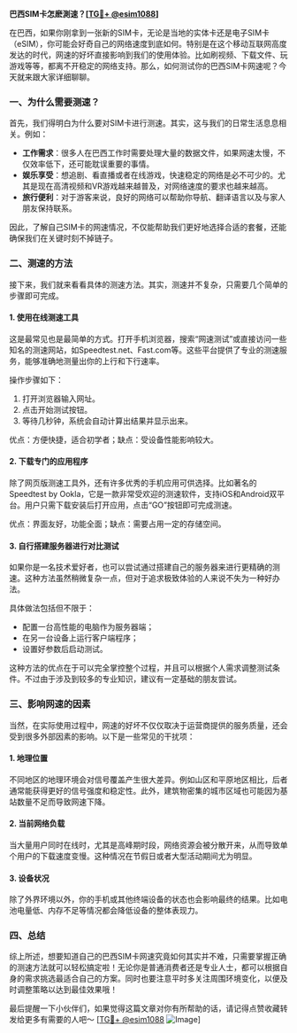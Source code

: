 **巴西SIM卡怎麽測速？[[TG💪+ @esim1088](https://t.me/s/esim1088)]**

在巴西，如果你刚拿到一张新的SIM卡，无论是当地的实体卡还是电子SIM卡（eSIM），你可能会好奇自己的网络速度到底如何。特别是在这个移动互联网高度发达的时代，网速的好坏直接影响到我们的使用体验。比如刷视频、下载文件、玩游戏等等，都离不开稳定的网络支持。那么，如何测试你的巴西SIM卡网速呢？今天就来跟大家详细聊聊。

### 一、为什么需要测速？

首先，我们得明白为什么要对SIM卡进行测速。其实，这与我们的日常生活息息相关。例如：

- **工作需求**：很多人在巴西工作时需要处理大量的数据文件，如果网速太慢，不仅效率低下，还可能耽误重要的事情。
- **娱乐享受**：想追剧、看直播或者在线游戏，快速稳定的网络是必不可少的。尤其是现在高清视频和VR游戏越来越普及，对网络速度的要求也越来越高。
- **旅行便利**：对于游客来说，良好的网络可以帮助你导航、翻译语言以及与家人朋友保持联系。

因此，了解自己SIM卡的网速情况，不仅能帮助我们更好地选择合适的套餐，还能确保我们在关键时刻不掉链子。

### 二、测速的方法

接下来，我们就来看看具体的测速方法。其实，测速并不复杂，只需要几个简单的步骤即可完成。

#### 1. 使用在线测速工具

这是最常见也是最简单的方式。打开手机浏览器，搜索“网速测试”或直接访问一些知名的测速网站，如Speedtest.net、Fast.com等。这些平台提供了专业的测速服务，能够准确地测量出你的上行和下行速率。

操作步骤如下：
1. 打开浏览器输入网址。
2. 点击开始测试按钮。
3. 等待几秒钟，系统会自动计算出结果并显示出来。

优点：方便快捷，适合初学者；缺点：受设备性能影响较大。

#### 2. 下载专门的应用程序

除了网页版测速工具外，还有许多优秀的手机应用可供选择。比如著名的Speedtest by Ookla，它是一款非常受欢迎的测速软件，支持iOS和Android双平台。用户只需下载安装后打开应用，点击“GO”按钮即可完成测速。

优点：界面友好，功能全面；缺点：需要占用一定的存储空间。

#### 3. 自行搭建服务器进行对比测试

如果你是一名技术爱好者，也可以尝试通过搭建自己的服务器来进行更精确的测速。这种方法虽然稍微复杂一点，但对于追求极致体验的人来说不失为一种好办法。

具体做法包括但不限于：
- 配置一台高性能的电脑作为服务器端；
- 在另一台设备上运行客户端程序；
- 设置好参数后启动测试。

这种方法的优点在于可以完全掌控整个过程，并且可以根据个人需求调整测试条件。不过由于涉及到较多的专业知识，建议有一定基础的朋友尝试。

### 三、影响网速的因素

当然，在实际使用过程中，网速的好坏不仅仅取决于运营商提供的服务质量，还会受到很多外部因素的影响。以下是一些常见的干扰项：

#### 1. 地理位置

不同地区的地理环境会对信号覆盖产生很大差异。例如山区和平原地区相比，后者通常能获得更好的信号强度和稳定性。此外，建筑物密集的城市区域也可能因为基站数量不足而导致网速下降。

#### 2. 当前网络负载

当大量用户同时在线时，尤其是高峰期时段，网络资源会被分散开来，从而导致单个用户的下载速度变慢。这种情况在节假日或者大型活动期间尤为明显。

#### 3. 设备状况

除了外界环境以外，你的手机或其他终端设备的状态也会影响最终的结果。比如电池电量低、内存不足等情况都会降低设备的整体表现力。

### 四、总结

综上所述，想要知道自己的巴西SIM卡网速究竟如何其实并不难，只需要掌握正确的测速方法就可以轻松搞定啦！无论你是普通消费者还是专业人士，都可以根据自身的需求挑选最适合自己的方案。同时也要注意平时多关注周围环境变化，以便及时调整策略以达到最佳效果哦！

最后提醒一下小伙伴们，如果觉得这篇文章对你有所帮助的话，请记得点赞收藏转发给更多有需要的人吧～ [[TG💪+ @esim1088](https://t.me/s/esim1088) ![Image](https://i.postimg.cc/4NQfJmqS/Snipaste-2025-05-13-00-14-12.png)]